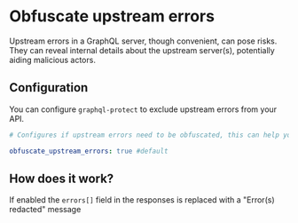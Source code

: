 # Obfuscate upstream errors

Upstream errors in a GraphQL server, though convenient, can pose risks. They can reveal internal details about the upstream server(s), potentially aiding malicious actors.


## Configuration

You can configure `graphql-protect` to exclude upstream errors from your API.

```yaml
# Configures if upstream errors need to be obfuscated, this can help you hide internals of your upstream landscape

obfuscate_upstream_errors: true #default
```

## How does it work?

If enabled the `errors[]` field in the responses is replaced with a "Error(s) redacted" message
